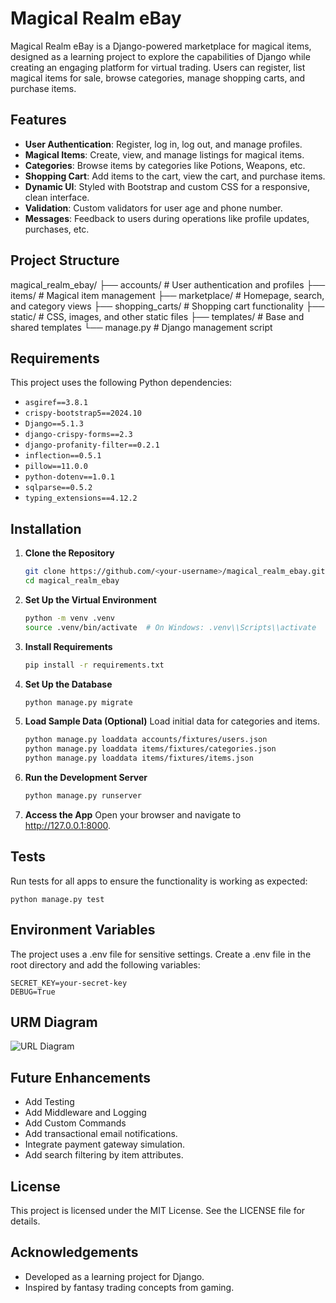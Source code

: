 # Magical Realm eBay

Magical Realm eBay is a Django-powered marketplace for magical items, designed as a learning project to explore the capabilities of Django while creating an engaging platform for virtual trading. Users can register, list magical items for sale, browse categories, manage shopping carts, and purchase items.

## Features

- **User Authentication**: Register, log in, log out, and manage profiles.
- **Magical Items**: Create, view, and manage listings for magical items.
- **Categories**: Browse items by categories like Potions, Weapons, etc.
- **Shopping Cart**: Add items to the cart, view the cart, and purchase items.
- **Dynamic UI**: Styled with Bootstrap and custom CSS for a responsive, clean interface.
- **Validation**: Custom validators for user age and phone number.
- **Messages**: Feedback to users during operations like profile updates, purchases, etc.

## Project Structure

magical_realm_ebay/
├── accounts/                # User authentication and profiles
├── items/                   # Magical item management
├── marketplace/             # Homepage, search, and category views
├── shopping_carts/          # Shopping cart functionality
├── static/                  # CSS, images, and other static files
├── templates/               # Base and shared templates
└── manage.py                # Django management script


## Requirements

This project uses the following Python dependencies:

- `asgiref==3.8.1`
- `crispy-bootstrap5==2024.10`
- `Django==5.1.3`
- `django-crispy-forms==2.3`
- `django-profanity-filter==0.2.1`
- `inflection==0.5.1`
- `pillow==11.0.0`
- `python-dotenv==1.0.1`
- `sqlparse==0.5.2`
- `typing_extensions==4.12.2`

## Installation

1. **Clone the Repository**
   ```bash
   git clone https://github.com/<your-username>/magical_realm_ebay.git
   cd magical_realm_ebay
2. **Set Up the Virtual Environment**

    ```bash
    python -m venv .venv
    source .venv/bin/activate  # On Windows: .venv\\Scripts\\activate
3. **Install Requirements**
    ```bash
    pip install -r requirements.txt
4. **Set Up the Database**
    ```bash
    python manage.py migrate
5. **Load Sample Data (Optional)** Load initial data for categories and items.
    ```bash
    python manage.py loaddata accounts/fixtures/users.json
    python manage.py loaddata items/fixtures/categories.json
    python manage.py loaddata items/fixtures/items.json
6. **Run the Development Server**
    ```bash
    python manage.py runserver
7. **Access the App** Open your browser and navigate to http://127.0.0.1:8000.

## Tests
Run tests for all apps to ensure the functionality is working as expected:

    python manage.py test

## Environment Variables
The project uses a .env file for sensitive settings. Create a .env file in the root directory and add the following variables:

    SECRET_KEY=your-secret-key
    DEBUG=True

## URM Diagram
![URL Diagram](https://github.com/dci-fbw-p-24-e03/FriederikeDjangoProject/blob/main/magical_realm_ebay/exomarket_friederike.png)

## Future Enhancements
- Add Testing
- Add Middleware and Logging
- Add Custom Commands
- Add transactional email notifications.
- Integrate payment gateway simulation.
- Add search filtering by item attributes.

## License
This project is licensed under the MIT License. See the LICENSE file for details.

## Acknowledgements
- Developed as a learning project for Django.
- Inspired by fantasy trading concepts from gaming.